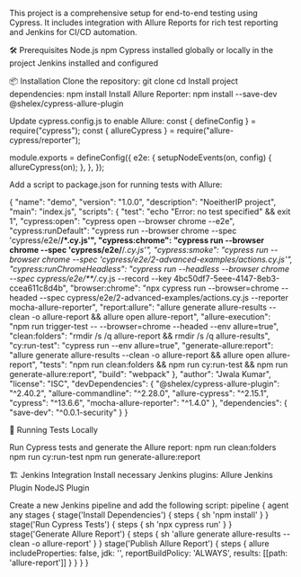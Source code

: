 This project is a comprehensive setup for end-to-end testing using Cypress. It includes integration with Allure Reports for rich test reporting and Jenkins for CI/CD automation.


🛠️ Prerequisites
Node.js 
npm
Cypress installed globally or locally in the project
Jenkins installed and configured

📦 Installation
Clone the repository:
git clone <repository-url>
cd <project-folder>
Install project dependencies:
npm install
Install Allure Reporter:
npm install --save-dev @shelex/cypress-allure-plugin


Update cypress.config.js to enable Allure:
const { defineConfig } = require("cypress");
const { allureCypress } = require("allure-cypress/reporter");

module.exports = defineConfig({
  e2e: {
    setupNodeEvents(on, config) {
      allureCypress(on);
    },
  },
});


Add a script to package.json for running tests with Allure:

{
  "name": "demo",
  "version": "1.0.0",
  "description": "NoeitherIP project",
  "main": "index.js",
  "scripts": {
    "test": "echo \"Error: no test specified\" && exit 1",
    "cypress:open": "cypress open --browser chrome --e2e",
    "cypress:runDefault": "cypress run --browser chrome --spec 'cypress/e2e/**/*.cy.js'",
    "cypress:chrome": "cypress run --browser chrome --spec 'cypress/e2e/**/*.cy.js'",
    "cypress:smoke": "cypress run --browser chrome --spec 'cypress/e2e/2-advanced-examples/actions.cy.js'",
    "cypress:runChromeHeadless": "cypress run --headless --browser chrome --spec cypress/e2e/**/*.cy.js --record --key 4bc50df7-5eee-4147-8eb3-ccea611c8d4b",
    "browser:chrome": "npx cypress run --browser=chrome --headed --spec cypress/e2e/2-advanced-examples/actions.cy.js --reporter mocha-allure-reporter",
    "report:allure": "allure generate allure-results --clean -o allure-report && allure open  allure-report",
    "allure-execution": "npm run trigger-test -- --browser=chrome --headed --env allure=true",
    "clean:folders": "rmdir /s /q allure-report && rmdir /s /q allure-results",
    "cy:run-test": "cypress run --env allure=true",
    "generate-allure:report": "allure generate allure-results --clean -o allure-report && allure open allure-report",
    "tests": "npm run clean:folders && npm run cy:run-test && npm run generate-allure:report",
    "build": "webpack"
  },
  "author": "Jwala Kumar",
  "license": "ISC",
  "devDependencies": {
    "@shelex/cypress-allure-plugin": "^2.40.2",
    "allure-commandline": "^2.28.0",
    "allure-cypress": "^2.15.1",
    "cypress": "^13.6.6",
    "mocha-allure-reporter": "^1.4.0"
  },
  "dependencies": {
    "save-dev": "^0.0.1-security"
  }
}

🚀 Running Tests Locally

Run Cypress tests and generate the Allure report:
npm run clean:folders
npm run cy:run-test
npm run generate-allure:report

🏗️ Jenkins Integration
Install necessary Jenkins plugins:
Allure Jenkins Plugin
NodeJS Plugin


Create a new Jenkins pipeline and add the following script:
pipeline {
    agent any
    stages {
        stage('Install Dependencies') {
            steps {
                sh 'npm install'
            }
        }
        stage('Run Cypress Tests') {
            steps {
                sh 'npx cypress run'
            }
        }
        stage('Generate Allure Report') {
            steps {
                sh 'allure generate allure-results --clean -o allure-report'
            }
        }
        stage('Publish Allure Report') {
            steps {
                allure includeProperties: false, jdk: '', reportBuildPolicy: 'ALWAYS', results: [[path: 'allure-report']]
            }
        }
    }
}

